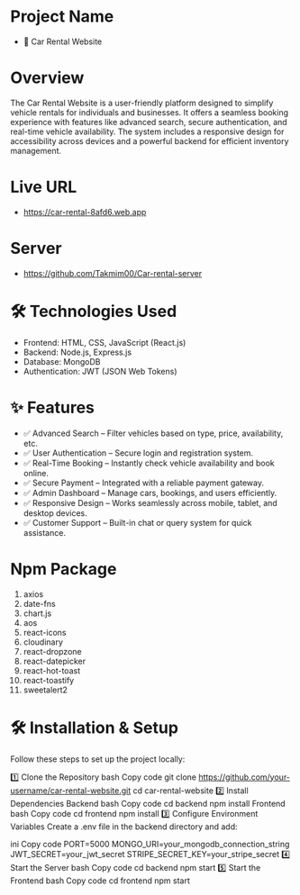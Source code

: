 # Project Name

- 🚗 Car Rental Website

# Overview

The Car Rental Website is a user-friendly platform designed to simplify vehicle rentals for individuals and businesses. It offers a seamless booking experience with features like advanced search, secure authentication, and real-time vehicle availability. The system includes a responsive design for accessibility across devices and a powerful backend for efficient inventory management.

# Live URL

- https://car-rental-8afd6.web.app

# Server 
- https://github.com/Takmim00/Car-rental-server

# 🛠 Technologies Used
- Frontend: HTML, CSS, JavaScript (React.js)
- Backend: Node.js, Express.js
- Database: MongoDB
- Authentication: JWT (JSON Web Tokens)
# ✨ Features

- ✅ Advanced Search – Filter vehicles based on type, price, availability, etc.
- ✅ User Authentication – Secure login and registration system.
- ✅ Real-Time Booking – Instantly check vehicle availability and book online.
- ✅ Secure Payment – Integrated with a reliable payment gateway.
- ✅ Admin Dashboard – Manage cars, bookings, and users efficiently.
- ✅ Responsive Design – Works seamlessly across mobile, tablet, and desktop devices.
- ✅ Customer Support – Built-in chat or query system for quick assistance.

# Npm Package

1. axios
2. date-fns
3. chart.js
4. aos
5. react-icons
6. cloudinary
7. react-dropzone
8. react-datepicker
9. react-hot-toast
10. react-toastify
11. sweetalert2

# 🛠 Installation & Setup
Follow these steps to set up the project locally:

1️⃣ Clone the Repository
bash
Copy code
git clone https://github.com/your-username/car-rental-website.git
cd car-rental-website
2️⃣ Install Dependencies
Backend
bash
Copy code
cd backend
npm install
Frontend
bash
Copy code
cd frontend
npm install
3️⃣ Configure Environment Variables
Create a .env file in the backend directory and add:

ini
Copy code
PORT=5000
MONGO_URI=your_mongodb_connection_string
JWT_SECRET=your_jwt_secret
STRIPE_SECRET_KEY=your_stripe_secret
4️⃣ Start the Server
bash
Copy code
cd backend
npm start
5️⃣ Start the Frontend
bash
Copy code
cd frontend
npm start
